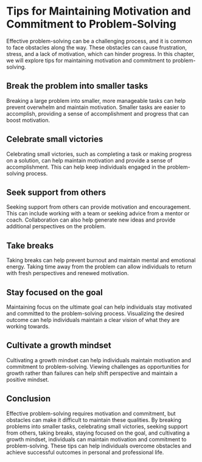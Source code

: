 Tips for Maintaining Motivation and Commitment to Problem-Solving
===============================================================================================================================

Effective problem-solving can be a challenging process, and it is common to face obstacles along the way. These obstacles can cause frustration, stress, and a lack of motivation, which can hinder progress. In this chapter, we will explore tips for maintaining motivation and commitment to problem-solving.

Break the problem into smaller tasks
------------------------------------

Breaking a large problem into smaller, more manageable tasks can help prevent overwhelm and maintain motivation. Smaller tasks are easier to accomplish, providing a sense of accomplishment and progress that can boost motivation.

Celebrate small victories
-------------------------

Celebrating small victories, such as completing a task or making progress on a solution, can help maintain motivation and provide a sense of accomplishment. This can help keep individuals engaged in the problem-solving process.

Seek support from others
------------------------

Seeking support from others can provide motivation and encouragement. This can include working with a team or seeking advice from a mentor or coach. Collaboration can also help generate new ideas and provide additional perspectives on the problem.

Take breaks
-----------

Taking breaks can help prevent burnout and maintain mental and emotional energy. Taking time away from the problem can allow individuals to return with fresh perspectives and renewed motivation.

Stay focused on the goal
------------------------

Maintaining focus on the ultimate goal can help individuals stay motivated and committed to the problem-solving process. Visualizing the desired outcome can help individuals maintain a clear vision of what they are working towards.

Cultivate a growth mindset
--------------------------

Cultivating a growth mindset can help individuals maintain motivation and commitment to problem-solving. Viewing challenges as opportunities for growth rather than failures can help shift perspective and maintain a positive mindset.

Conclusion
----------

Effective problem-solving requires motivation and commitment, but obstacles can make it difficult to maintain these qualities. By breaking problems into smaller tasks, celebrating small victories, seeking support from others, taking breaks, staying focused on the goal, and cultivating a growth mindset, individuals can maintain motivation and commitment to problem-solving. These tips can help individuals overcome obstacles and achieve successful outcomes in personal and professional life.
